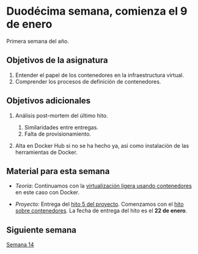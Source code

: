 # Duodécima semana, comienza el 9 de enero

Primera semana del año.

## Objetivos de la asignatura

1. Entender el papel de los contenedores en la infraestructura virtual.
2. Comprender los procesos de definición de contenedores.

## Objetivos adicionales

1. Análisis post-mortem del último hito.
   1. Similaridades entre entregas.
   2. Falta de provisionamiento.

2. Alta en Docker Hub si no se ha hecho ya, así como instalación de
   las herramientas de Docker. 

## Material para esta semana

* *Teoría*: Continuamos con
  la
  [virtualización ligera usando contenedores](http://jj.github.io/CC/documentos/temas/Contenedores#gestin-de-contenedores-con-docker)  en este caso con Docker.

* *Proyecto*: Entrega del [hito 5 del proyecto](http://jj.github.io/CC/documentos/proyecto/4.Orquestacion). Comenzamos con el [hito sobre contenedores](http://jj.github.io/CC/documentos/proyecto/5.Docker). La fecha de entrega del hito es el **22 de enero**. 

## Siguiente semana

[Semana 14](14-semana.md)
